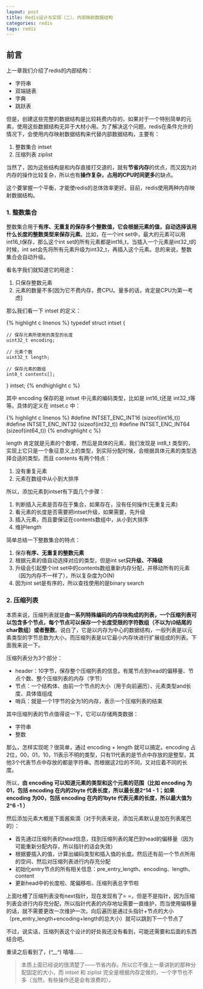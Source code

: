 ```yaml
---
layout: post
title: Redis设计与实现（二）、内部映射数据结构
categories: redis
tags: redis
---
```


## 前言

上一章我们介绍了redis的内部结构：

* 字符串
* 双端链表
* 字典
* 跳跃表

但是，创建这些完整的数据结构是比较耗费内存的，如果对于一个特别简单的元素，使用这些数据结构无异于大材小用。为了解决这个问题，redis在条件允许的情况下，会使用内存映射数据结构来代替内部数据结构，主要有：

1. 整数集合 intset
2. 压缩列表 ziplist

当然了，因为这些结构是和内存直接打交道的，就有**节省内存**的优点，而又因为对内存的操作比较复杂，所以也有**操作复杂，占用的CPU时间更多**的缺点。

这个要掌握一个平衡，才能使redis的总体效率更好。目前，redis使用两种内存映射数据结构。

### 1. 整数集合

整数集合用于**有序、无重复的保存多个整数值，它会根据元素的值，自动选择该用什么长度的整数类型来保存元素**。比如，在一个int set中，最大的元素可以用int16_t保存，那么这个int set的所有元素都是int16_t，当插入一个元素是int32_t的时候，int set会先将所有元素升级为int32_t，再插入这个元素。总的来说，整数集合会自动升级。

看名字我们就知道它的用途：

1. 只保存整数元素
2. 元素的数量不多[因为它不费内存，费CPU。量多的话，肯定是CPU为第一考虑]

那么我们看一下 intset 的定义：

{% highlight c linenos %}
typedef struct intset {

    // 保存元素所使用的类型的长度
    uint32_t encoding;

    // 元素个数
    uint32_t length;    

    // 保存元素的数组
    int8_t contents[];  

} intset;
{% endhighlight c %}

其中 encoding 保存的是 intset 中元素的编码类型，比如是 int16_t还是 int32_t等等。具体的定义在 intset.c 中：

{% highlight c linenos %}
#define INTSET_ENC_INT16 (sizeof(int16_t))
#define INTSET_ENC_INT32 (sizeof(int32_t))
#define INTSET_ENC_INT64 (sizeof(int64_t))
{% endhighlight c %}

length 肯定就是元素的个数喽，然后是具体的元素，我们发现是 int8_t 类型的，实现上它只是一个象征意义上的类型，到实际分配时候，会根据具体元素的类型选择合适的类型。而且 contents 有两个特点：

1. 没有重复元素
2. 元素在数组中从小到大排序

所以，添加元素到intset有下面几个步骤：

1. 判断插入元素是否存在于集合，如果存在，没有任何操作(无重复元素)
2. 看元素的长度是否需要把intset升级，如果需要，先升级
3. 插入元素，而且要保证在contents数组中，从小到大排序
4. 维护length

简单总结一下整数集合的特点：

1. 保存**有序、无重复的整数元素**
2. 根据元素的值自动选择对应的类型，但是int set**只升级、不降级**
3. 升级会引起整个int set中的contents数组重新内存分配，并移动所有的元素（因为内存不一样了），所以复杂度为O(N)
4. 因为int set是有序的，所以查找使用的是binary search

### 2. 压缩列表

本质来说，压缩列表就是**由一系列特殊编码的内存块构成的列表，一个压缩列表可以包含多个节点，每个节点可以保存一个长度受限的字符数组（不以为\0结尾的char数组）或者整数**。说白了，它是以内存为中心的数据结构，一般列表是以元素类型的字节总数为大小，而压缩列表是以它最小内存块进行扩展组成的列表。下面我来说一下。

压缩列表分为3个部分：

* header：10字节，保存整个压缩列表的信息，有尾节点到head的偏移量、节点个数、整个压缩列表的内存（字节）
* 节点：一个结构体、由前一个节点的大小（用于向前遍历）、元素类型and长度、具体值组成
* 哨兵：就是一个1字节的全为1的内存，表示一个压缩列表的结束

其中压缩列表的节点值得说一下，它可以存储两类数据：

* 字符串
* 整数

那么，怎样实现呢？很简单，通过 encoding + length 就可以搞定。encoding 占2位，00，01，10，11表示不明的类型，只有11代表的是节点中存放的是整型，其他3个代表节点中存放的都是字符串。而根据这2位的不同，又对应着不同的长度。

所以，**由 encoding 可以知道元素的类型和这个元素的范围（比如 encoding 为01，包括 encoding 在内的2byte 代表长度，所以最长是2^14 - 1；如果 encoding 为00，包括 encoding 在内的1byte 代表元素的长度，所以最大值为2^6  -1 ）**

然后添加元素大概是下面酱紫滴（对于列表来说，添加元素默认是加在列表尾巴的）：

* 首先通过压缩列表的head信息，找到压缩列表的尾巴到head的偏移量（因为可能重新分配内存，所以指针的话会失效）
* 根据要插入的值，计算出编码类型和插入值的长度。然后还有前一个节点所用的空间、然后对压缩列表进行内存充分配
* 初始化entry节点的所有相关信息：pre_entry_length、encoding、length、content
* 更新head中的长度啦、尾偏移啦、压缩列表总字节啦

上面吐槽了压缩列表没有next指针，现在发现有了= =，但是不是指针，因为压缩列表会进行内存充分配，所以指针代表的内存地址需要一直维护，而当使用偏移量的话，就不需要更改一次维护一次。向后遍历是通过头指针+节点的大小（pre_entry_length+encoding+length的总大小）就可以跳到下一个节点了

不过，说实话，压缩列表这个设计的好处我还没有看到，可能还需要和后面的东西结合吧。

重读之后看到了，(*^__^*) 嘻嘻……

> 本质上面已经说的很清楚了——节省内存。所以它不像上一章讲到的那种分配固定的大小，而 intset 和 ziplist 完全是根据内存定做的，一个字节也不多（当然，有些操作还是会有浪费的）。
